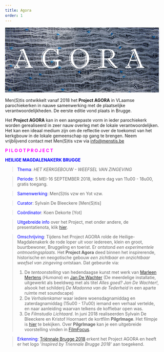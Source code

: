 ```yaml
---
title: Agora
order: 1
---
```

![Agora](./Agora.jpg)

Men(S)tis ontwikkelt vanaf 2018 het **Project AGORA** in VLaamse parochiekerken in nauwe samenwerking met de plaatselijke verantwoordelijkheden. De eerste editie vond plaats in Brugge. 

Het **Project AGORA** kan in een aangepaste vorm in ieder parochiekerk worden gerealiseerd in zeer nauw overleg met de lokale verantwoordelijken. Het kan een ideaal medium zijn om de reflectie over de toekomst van het kerkgbouw in de lokale gemeenschap op gang te brengen. Neem vrijblijvend contact met Men(S)tis vzw via info@menstis.be

<span style="color:fuchsia">**P I L O O T P R O J E C T**</span>

<span style="color:blue">**HEILIGE MAGDALENAKERK BRUGGE**</span>

><span style="color:blue">Thema</span>: _HET KERKGEBOUW - WEEFSEL VAN ZINGEVING_

><span style="color:blue">Periode</span>: 5 MEI-16 SEPTEMBER 2018, iedere dag van 11u00 - 18u00, gratis toegang.

><span style="color:blue">Samenwerking</span>: Men(S)tis vzw en Yot vzw.

><span style="color:blue">Curator</span>: Sylvain De Bleeckere [Men(S)tis]

><span style="color:blue">Coördinator</span>: Koen Dekorte [Yot]

><span style="color:blue">Uitgebreide info</span> over het Project, met onder andere, de presentatienota, klik [hier](https://www.yot.be/nl/agora/410).

><span style="color:blue">Omschrijving</span>: Tijdens het Project AGORA rolde de Heilige-Magdalenakerk de rode loper uit voor iedereen, klein en groot, buurtbewoner, Bruggeling en toerist. Er ontstond _een experimentele ontmoetingsplaats_. Het **Project Agora** deed binnen het inspirerende, historische en neogotische gebouw _een zichtbaar en onzichtbaar weefsel van zingeving_ ontstaan. Dat gebeurde via: 
>1) De _tentoonstelling_ van hedendaagse kunst met werk van [Marleen Mertens](http://www.marleen-mertens.be/humana.html) (_Humana_) en [Jan De Wachter]( http://www.jandewachter.be/Intro) (De meerdelige installatie, uitgewerkt als beeldweg met als titel _Alles goed? Jan De Wachter!_, alsook het schilderij _De Madonna van de Tederheid_ in een aparte ruimte met soundscape)
>2) De _Verhalenkamer_ waar iedere woensdagnamiddag en zaterdagnamiddag (15u00 - 17u00) iemand een verhaal vertelde, en naar aanleiding waarvan telkens de koffiebar open was.
>3) De _Filmstudio Lichtaard_. In juni 2018 realiseerden Sylvain De Bleeckere en Kristof Hoornaert de kortfilm **PilgrImage**. Het filmpje is [hier](./AgoraMovies/) te bekijken. Over **PilgrImage** kan je een uitgebreide voorstelling vinden in [FilmFocus](http://www.menstis.be/film-focus/pilgrimage/). 

><span style="color:blue">Erkenning</span>: [Triënnale Brugge 2018](https://www.triennalebrugge.be) erkent het Project AGORA en heeft er het logo '_Inspired by Triennale Brugge 2018_' aan toegekend.

















